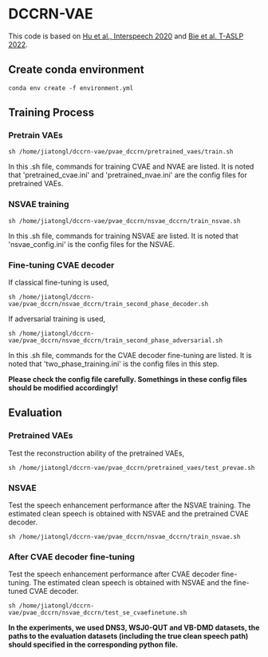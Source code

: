 # DCCRN-VAE
This code is based on [Hu et al., Interspeech 2020](https://github.com/huyanxin/DeepComplexCRN) and [Bie et al. T-ASLP 2022](https://github.com/XiaoyuBIE1994/DVAE_SE).

## Create conda environment
```
conda env create -f environment.yml
```
## Training Process
### Pretrain VAEs
```
sh /home/jiatongl/dccrn-vae/pvae_dccrn/pretrained_vaes/train.sh
```
In this .sh file, commands for training CVAE and NVAE are listed. 
It is noted that 'pretrained_cvae.ini' and 'pretrained_nvae.ini' are the config files for pretrained VAEs. 
### NSVAE training
```
sh /home/jiatongl/dccrn-vae/pvae_dccrn/nsvae_dccrn/train_nsvae.sh
```
In this .sh file, commands for training NSVAE are listed. 
It is noted that 'nsvae_config.ini' is the config files for the NSVAE. 
### Fine-tuning CVAE decoder
If classical fine-tuning is used,
```
sh /home/jiatongl/dccrn-vae/pvae_dccrn/nsvae_dccrn/train_second_phase_decoder.sh
```
If adversarial training is used,
```
sh /home/jiatongl/dccrn-vae/pvae_dccrn/nsvae_dccrn/train_second_phase_adversarial.sh
```
In this .sh file, commands for the CVAE decoder fine-tuning are listed. 
It is noted that 'two_phase_training.ini' is the config files in this step. 

**Please check the config file carefully. Somethings in these config files should be modified accordingly!** 

## Evaluation
### Pretrained VAEs
Test the reconstruction ability of the pretrained VAEs,
```
sh /home/jiatongl/dccrn-vae/pvae_dccrn/pretrained_vaes/test_prevae.sh
```

### NSVAE
Test the speech enhancement performance after the NSVAE training. The estimated clean speech is obtained with NSVAE and the pretrained CVAE decoder.
```
sh /home/jiatongl/dccrn-vae/pvae_dccrn/nsvae_dccrn/train_nsvae.sh
```

### After CVAE decoder fine-tuning
Test the speech enhancement performance after CVAE decoder fine-tuning. The estimated clean speech is obtained with NSVAE and the fine-tuned CVAE decoder.
```
sh /home/jiatongl/dccrn-vae/pvae_dccrn/nsvae_dccrn/test_se_cvaefinetune.sh
```

**In the experiments, we used DNS3, WSJ0-QUT and VB-DMD datasets, the paths to the evaluation datasets (including the true clean speech path) should specified in the corresponding python file.**
